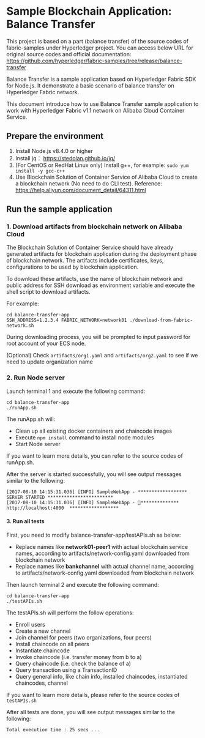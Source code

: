 # Sample Blockchain Application: Balance Transfer

This project is based on a part (balance transfer) of the source codes of fabric-samples under Hyperledger project. You can access below URL for original source codes and official documentation:
https://github.com/hyperledger/fabric-samples/tree/release/balance-transfer

Balance Transfer is a sample application based on Hyperledger Fabric SDK for Node.js. It demonstrate a basic scenario of balance transfer on Hyperledger Fabric network.

This document introduce how to use Balance Transfer sample application to work with Hyperledger Fabric v1.1 network on Alibaba Cloud Container Service.


## Prepare the environment

1. Install Node.js v8.4.0 or higher
2. Install jq： https://stedolan.github.io/jq/
3. (For CentOS or RedHat Linux only) Install g++, for example: `sudo yum install -y gcc-c++`
4. Use Blockchain Solution of Container Service of Alibaba Cloud to create a blockchain network (No need to do CLI test). Reference: https://help.aliyun.com/document_detail/64311.html



## Run the sample application

### 1. Download artifacts from blockchain network on Alibaba Cloud

The Blockchain Solution of Container Service should have already generated artifacts for blockchain application during the deployment phase of blockchain network. The artifacts include certificates, keys, configurations to be used by blockchain application. 

To download these artifacts, use the name of blockchain network and public address for SSH download as environment variable and execute the shell script to download artifacts.

For example:

```
cd balance-transfer-app
SSH_ADDRESS=1.2.3.4 FABRIC_NETWORK=network01 ./download-from-fabric-network.sh
```

During downloading process, you will be prompted to input password for root account of your ECS node.

(Optional) Check `artifacts/org1.yaml` and `artifacts/org2.yaml` to see if we need to update organization name

### 2. Run Node server

Launch terminal 1 and execute the following command:

```
cd balance-transfer-app
./runApp.sh
```

The runApp.sh will:

- Clean up all existing docker containers and chaincode images
- Execute `npm install` command to install node modules
- Start Node server

If you want to learn more details, you can refer to the source codes of runApp.sh.

After the server is started successfully, you will see output messages similar to the following:

```
[2017-08-10 14:15:31.036] [INFO] SampleWebApp - ****************** SERVER STARTED ************************
[2017-08-10 14:15:31.036] [INFO] SampleWebApp - **************  http://localhost:4000  ******************
```



#### 3. Run all tests

First, you need to modify balance-transfer-app/testAPIs.sh as below:

* Replace names like **network01-peer1** with actual blockchain service names, according to artifacts/network-config.yaml downloaded from blockchain network
* Replace names like **bankchannel** with actual channel name, according to artifacts/network-config.yaml downloaded from blockchain network

Then launch terminal 2 and execute the following command: 

```
cd balance-transfer-app
./testAPIs.sh
```

The testAPIs.sh will perform the follow operations:

- Enroll users
- Create a new channel 
- Join channel for peers (two organizations, four peers)
- Install chaincode on all peers
- Instantiate chaincode
- Invoke chaincode (i.e. transfer money from b to a)
- Query chaincode (i.e. check the balance of a)
- Query transaction using a TransactionID
- Query general info, like chain info, installed chaincodes, instantiated chaincodes, channel

If you want to learn more details, please refer to the source codes of `testAPIs.sh`

After all tests are done, you will see output messages similar to the following:

```
Total execution time : 25 secs ...
```




